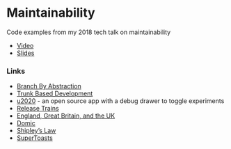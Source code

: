 # Maintainability

Code examples from my 2018 tech talk on maintainability

 * [Video](https://www.youtube.com/watch?v=YZstpc2939s)
 * [Slides](https://speakerdeck.com/swankjesse/writing-code-that-lasts-forever-droidcon-nyc-2018)

### Links

 * [Branch By Abstraction](https://martinfowler.com/bliki/BranchByAbstraction.html)
 * [Trunk Based Development](https://trunkbaseddevelopment.com/)
 * [u2020](https://github.com/JakeWharton/u2020) - an open source app with a debug drawer to toggle experiments
 * [Release Trains](https://wiki.documentfoundation.org/ReleasePlan)
 * [England, Great Britain, and the UK](https://brilliantmaps.com/eng-gb-uk/)
 * [Domic](https://github.com/lyft/domic)
 * [Shipley’s Law](http://blog.wilshipley.com/2005/06/student-talk-from-wwdc-2005.html)
 * [SuperToasts](https://github.com/JohnPersano/SuperToasts)
